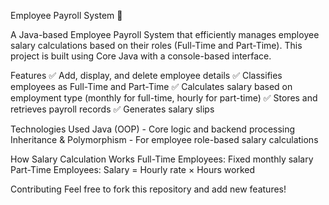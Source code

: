 Employee Payroll System 💼

A Java-based Employee Payroll System that efficiently manages employee salary calculations based on their roles (Full-Time and Part-Time). This project is built using Core Java with a console-based interface.

Features
✅ Add, display, and delete employee details
✅ Classifies employees as Full-Time and Part-Time
✅ Calculates salary based on employment type (monthly for full-time, hourly for part-time)
✅ Stores and retrieves payroll records
✅ Generates salary slips

Technologies Used
Java (OOP) - Core logic and backend processing
Inheritance & Polymorphism - For employee role-based salary calculations

How Salary Calculation Works
Full-Time Employees: Fixed monthly salary
Part-Time Employees: Salary = Hourly rate × Hours worked

Contributing
Feel free to fork this repository and add new features!
